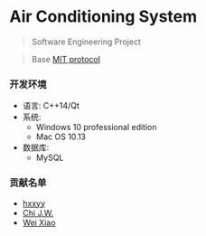 # Air Conditioning System

> Software Engineering Project

> Base [MIT protocol](https://github.com/hxxyy/air-conditioning-system/blob/master/LICENSE)

### 开发环境
* 语言: C++14/Qt
* 系统:
    * Windows 10 professional edition
    * Mac OS 10.13
* 数据库:
    * MySQL

    
### 贡献名单
* [hxxyy](https://github.com/hxxyy)
* [Chi J.W.]()
* [Wei Xiao](https://github.com/awybupt)

